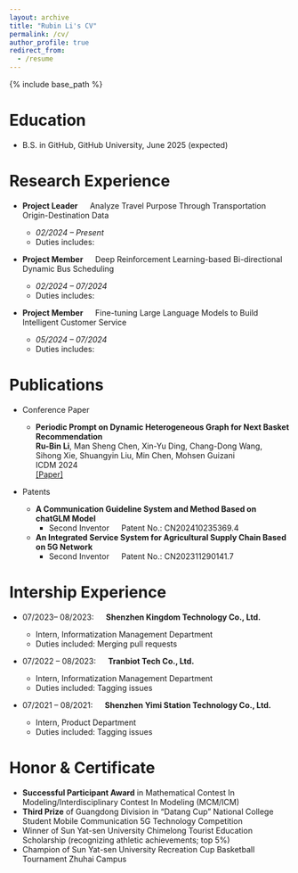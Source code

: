 ```yaml
---
layout: archive
title: "Rubin Li's CV"
permalink: /cv/
author_profile: true
redirect_from:
  - /resume
---
```


{% include base_path %}

Education
======
<!-- * Ph.D in Version Control Theory, GitHub University, 2018 ()
* M.S. in Jekyll, GitHub University, 2014 -->
* B.S. in GitHub, GitHub University, June 2025 (expected)

Research Experience
======
* **Project Leader** &emsp; Analyze Travel Purpose Through Transportation Origin-Destination Data
  * *02/2024 – Present*
  * Duties includes:

* **Project Member** &emsp; Deep Reinforcement Learning-based Bi-directional Dynamic Bus Scheduling
  * *02/2024 – 07/2024*
  * Duties includes:

* **Project Member** &emsp; Fine-tuning Large Language Models to Build Intelligent Customer Service
  * *05/2024 – 07/2024*
  * Duties includes:

Publications
======

* Conference Paper
  * **Periodic Prompt on Dynamic Heterogeneous Graph for Next Basket Recommendation**  
  **Ru-Bin Li**, Man Sheng Chen, Xin-Yu Ding, Chang-Dong Wang, Sihong Xie, Shuangyin Liu, Min Chen, Mohsen Guizani  
  ICDM 2024  
  [[Paper]](../assets/Periodic%20Prompt%20on%20Dynamic%20Heterogeneous%20Graph%20for%20Next%20Basket%20Recommendation.pdf)

* Patents
  * **A Communication Guideline System and Method Based on chatGLM Model** 
    * Second Inventor &emsp; Patent No.: CN202410235369.4
  * **An Integrated Service System for Agricultural Supply Chain Based on 5G Network**
    * Second Inventor &emsp; Patent No.: CN202311290141.7
  

Intership Experience
======
* 07/2023– 08/2023: &emsp; **Shenzhen Kingdom Technology Co., Ltd.**
  * Intern, Informatization Management Department
  * Duties included: Merging pull requests
  <!-- * Supervisor: Professor Hub -->

* 07/2022 – 08/2023: &emsp; **Tranbiot Tech Co., Ltd.**
  * Intern, Informatization Management Department                                       
  * Duties included: Tagging issues
  <!-- * Supervisor: Professor Git -->
  
* 07/2021 – 08/2021: &emsp; **Shenzhen Yimi Station Technology Co., Ltd.**
  * Intern, Product Department
  * Duties included: Tagging issues
  <!-- * Supervisor: Professor Git -->


Honor & Certificate
======
* **Successful Participant Award** in Mathematical Contest In Modeling/Interdisciplinary Contest In Modeling (MCM/ICM)
* **Third Prize** of Guangdong Division in “Datang Cup” National College Student Mobile Communication 5G Technology Competition
* Winner of Sun Yat-sen University Chimelong Tourist Education Scholarship (recognizing athletic achievements; top 5%)
* Champion of Sun Yat-sen University Recreation Cup Basketball Tournament Zhuhai Campus 

<!-- Talks
======
  <ul>{% for post in site.talks reversed %}
    {% include archive-single-talk-cv.html  %}
  {% endfor %}</ul>
  
Teaching
======
  <ul>{% for post in site.teaching reversed %}
    {% include archive-single-cv.html %}
  {% endfor %}</ul>
  
Service and leadership
======
* Currently signed in to 43 different slack teams -->
